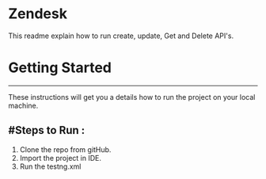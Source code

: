 # Zendesk
This readme explain how to run create, update, Get and Delete API's.

# Getting Started
 ----------------
These instructions will get you a details how to run the project on your local machine.

#Steps to Run :
 ---------
1.  Clone the repo from gitHub.
2.  Import the project in IDE.
3.  Run the testng.xml

